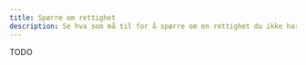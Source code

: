 ```yaml
---
title: Spørre om rettighet
description: Se hva som må til for å spørre om en rettighet du ikke har i dag.
---
```


TODO
